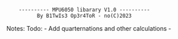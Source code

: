         ---------- MPU6050 libarary V1.0 ----------
              By B1TwIs3 Op3r4ToR - no(C)2023

Notes: 
              Todo:
              - Add quarternations and other calculations
              - 
